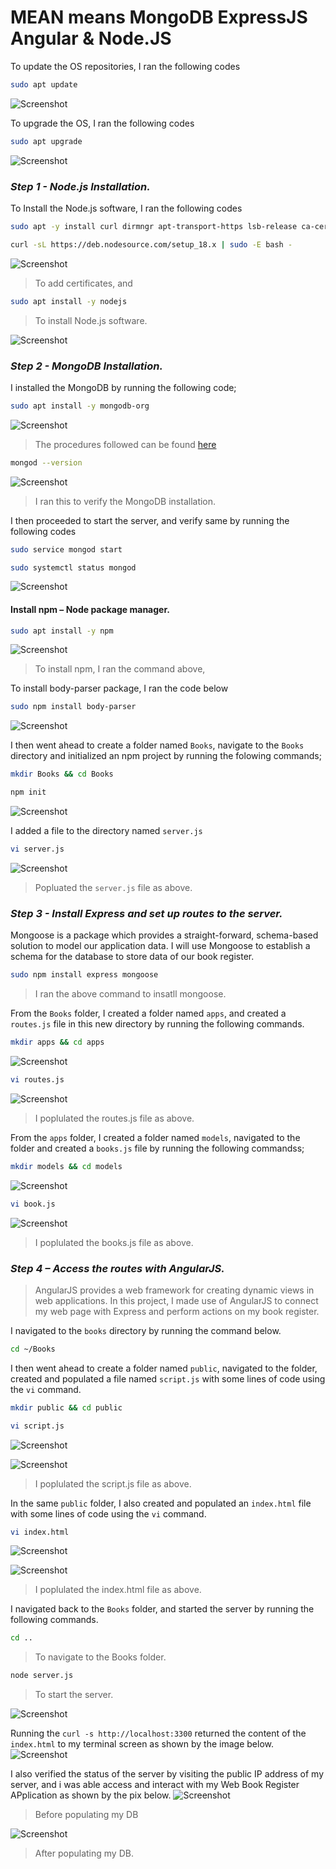 # MEAN means MongoDB ExpressJS Angular & Node.JS


<!-- I utilised AWS EC2 as my Linux portion of the stack. I used an Ubuntu 20.04 LTS server, any Linux distro would equally work.!-->

To update the OS repositories, I ran the following codes

```bash
sudo apt update
```
![Screenshot](https://github.com/ardamz/PersonalDemos/blob/main/4.%20Project%204%20MEAN%20Stack%20Implementation/apt%20update.png)

To upgrade the OS, I ran the following codes

```bash
sudo apt upgrade
```
![Screenshot](https://github.com/ardamz/PersonalDemos/blob/main/4.%20Project%204%20MEAN%20Stack%20Implementation/apt%20upgrade.png)

### *__Step 1 -  Node.js Installation.__*

To Install the Node.js software, I ran the following codes


```bash
sudo apt -y install curl dirmngr apt-transport-https lsb-release ca-certificates

curl -sL https://deb.nodesource.com/setup_18.x | sudo -E bash -
```

![Screenshot](https://github.com/ardamz/PersonalDemos/blob/main/4.%20Project%204%20MEAN%20Stack%20Implementation/add%20certificates.png)

> To add certificates, and

```bash
sudo apt install -y nodejs
```
> To install Node.js software.

![Screenshot](https://github.com/ardamz/PersonalDemos/blob/main/4.%20Project%204%20MEAN%20Stack%20Implementation/install%20node.png)

### *__Step 2 -  MongoDB Installation.__*

I installed the MongoDB by running the following code;


```bash
sudo apt install -y mongodb-org
```
![Screenshot](https://github.com/ardamz/PersonalDemos/blob/main/4.%20Project%204%20MEAN%20Stack%20Implementation/install%20mongodb.png)

> The procedures followed can be found [here](https://www.cherryservers.com/blog/how-to-install-and-start-using-mongodb-on-ubuntu-20-04)

```bash
mongod --version
```
![Screenshot](https://github.com/ardamz/PersonalDemos/blob/main/4.%20Project%204%20MEAN%20Stack%20Implementation/mongod%20version.png)
> I ran this to verify the MongoDB installation.

I then proceeded to start the server, and verify same by running the following codes

```bash
sudo service mongod start
```

```bash
sudo systemctl status mongod
```

![Screenshot](https://github.com/ardamz/PersonalDemos/blob/main/4.%20Project%204%20MEAN%20Stack%20Implementation/start%20server.png)


#### Install npm – Node package manager.

```bash
sudo apt install -y npm
```
![Screenshot](https://github.com/ardamz/PersonalDemos/blob/main/4.%20Project%204%20MEAN%20Stack%20Implementation/install%20npm.png)
>To install npm, I ran the command above,

To install body-parser package, I ran the code below

```bash
sudo npm install body-parser
```
![Screenshot](https://github.com/ardamz/PersonalDemos/blob/main/4.%20Project%204%20MEAN%20Stack%20Implementation/install%20NPM%20body-parser%20.png)

I then went ahead to create a folder named `Books`, navigate to the `Books` directory and initialized an npm project by running the folowing commands;

```bash
mkdir Books && cd Books
```
```bash
npm init
```
![Screenshot](https://github.com/ardamz/PersonalDemos/blob/main/4.%20Project%204%20MEAN%20Stack%20Implementation/npm%20init.png)

I added a file to the directory named `server.js` 

```bash
vi server.js
```

![Screenshot](https://github.com/ardamz/PersonalDemos/blob/main/4.%20Project%204%20MEAN%20Stack%20Implementation/populate%20server.js.png)
> Popluated the `server.js` file as above.


### *__Step 3 - Install Express and set up routes to the server.__*

Mongoose is a package which provides a straight-forward, schema-based solution to model our application data. I will use Mongoose to establish a schema for the database to store data of our book register.

```bash
sudo npm install express mongoose
```
> I ran the above command to insatll mongoose.

From the `Books` folder, I created a folder named `apps`, and created a `routes.js` file in this new directory by running the following commands.

```bash
mkdir apps && cd apps
```
![Screenshot](https://github.com/ardamz/PersonalDemos/b)

```bash
vi routes.js
```
![Screenshot](https://github.com/ardamz/PersonalDemos/b)
> I poplulated the routes.js file as above.

From the `apps` folder, I created a folder named `models`, navigated to the folder and created a `books.js` file by running the following commandss;

```bash
mkdir models && cd models
```
![Screenshot](https://github.com/ardamz/PersonalDemos/b)

```bash
vi book.js
```
![Screenshot](https://github.com/ardamz/PersonalDemos/b)
> I poplulated the books.js file as above.

### *__Step 4 – Access the routes with AngularJS.__*
> AngularJS provides a web framework for creating dynamic views in  web applications. In this project, I made use of AngularJS to connect my web page with Express and perform actions on my book register.

I navigated to the `books` directory by running the command below.
```bash
cd ~/Books
```
I then went ahead to create a folder named `public`, navigated to the folder, created and populated a file named `script.js` with some lines of code using the `vi` command.

```bash
mkdir public && cd public
```
```bash
vi script.js
```
![Screenshot](https://github.com/ardamz/PersonalDemos/b)

![Screenshot](https://github.com/ardamz/PersonalDemos/b)
> I poplulated the script.js file as above.

In the same `public` folder, I also created and populated an  `index.html` file with some lines of code using the `vi` command.

```bash
vi index.html
```
![Screenshot](https://github.com/ardamz/PersonalDemos/b)

![Screenshot](https://github.com/ardamz/PersonalDemos/b)
> I poplulated the index.html file as above.

I navigated back to the `Books` folder, and started the server by running the following commands.

```bash
cd ..
```
> To navigate to the Books folder.

```bash
node server.js
```
>To start the server.


![Screenshot](https://github.com/ardamz/PersonalDemos/b)

Running the `curl -s http://localhost:3300` returned the content of the `index.html` to my terminal screen as shown by the image below.
![Screenshot](https://github.com/ardamz/PersonalDemos/b)

I also verified the status of the server by visiting the public IP address of my server, and i was able access and interact with my Web Book Register APplication as shown by the pix below.
![Screenshot](https://github.com/ardamz/PersonalDemos/b)
>Before populating my DB

![Screenshot](https://github.com/ardamz/PersonalDemos/b)
>After populating my DB.







